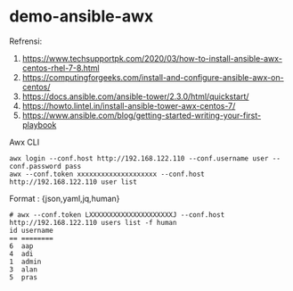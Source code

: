 # demo-ansible-awx
Refrensi:
1. https://www.techsupportpk.com/2020/03/how-to-install-ansible-awx-centos-rhel-7-8.html
2. https://computingforgeeks.com/install-and-configure-ansible-awx-on-centos/
3. https://docs.ansible.com/ansible-tower/2.3.0/html/quickstart/
4. https://howto.lintel.in/install-ansible-tower-awx-centos-7/
5. https://www.ansible.com/blog/getting-started-writing-your-first-playbook

Awx CLI
```
awx login --conf.host http://192.168.122.110 --conf.username user --conf.password pass
awx --conf.token xxxxxxxxxxxxxxxxxxxx --conf.host http://192.168.122.110 user list
```
Format : {json,yaml,jq,human}
```
# awx --conf.token LXXXXXXXXXXXXXXXXXXXXXJ --conf.host http://192.168.122.110 users list -f human
id username 
== ======== 
6  aap      
4  adi      
1  admin    
3  alan     
5  pras
```
